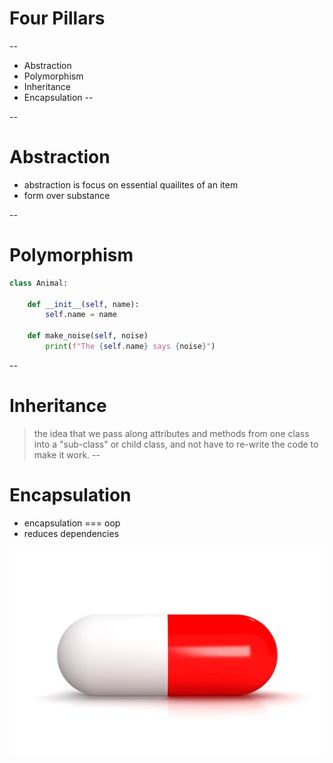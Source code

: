 
# Four Pillars
--
- Abstraction
- Polymorphism
- Inheritance
- Encapsulation
--

--
# Abstraction

- abstraction is focus on essential quailites of an item <!-- .element: class="fragment" -->
- form over substance <!-- .element: class="fragment" -->

--
# Polymorphism

```py
class Animal:

    def __init__(self, name):
        self.name = name

    def make_noise(self, noise)
        print(f"The {self.name} says {noise}")
```


--
# Inheritance

> the idea that we pass along attributes and methods from one class into a "sub-class" or child class, and not have to re-write the code to make it work. <!-- .element: class="fragment fade-in" -->
--
# Encapsulation
- encapsulation === oop
- reduces dependencies 

![](./../../images/medicine-capsule.jpg)
<!-- .element: class="fragment" -->